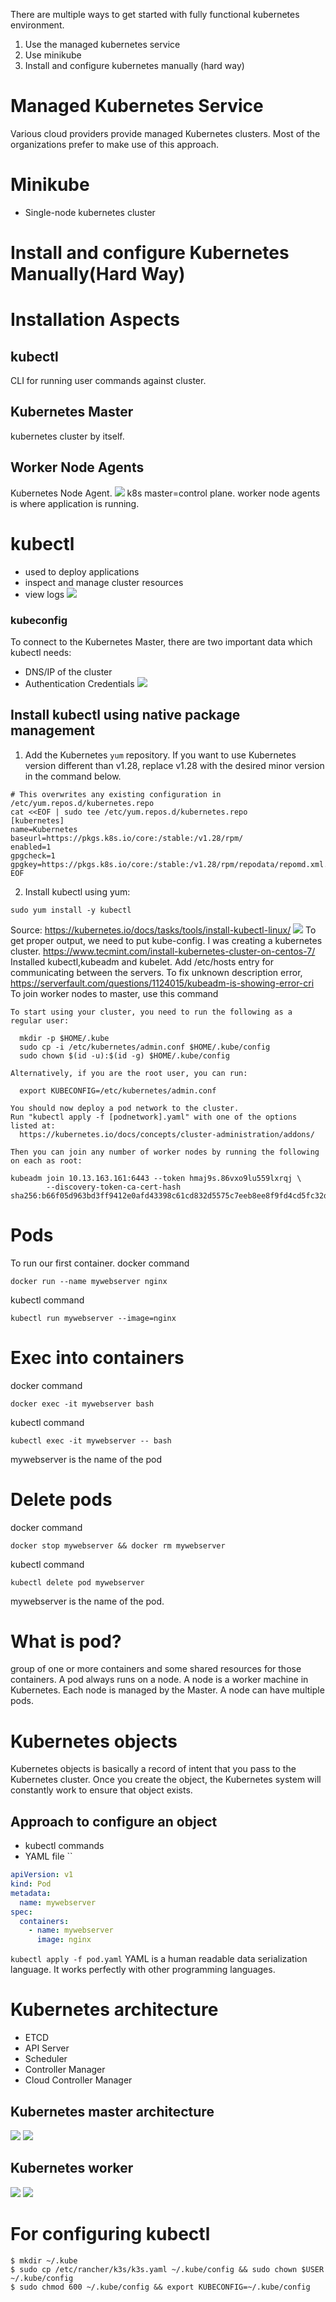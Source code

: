 There are multiple ways to get started with fully functional kubernetes environment.
1) Use the managed kubernetes service
2) Use minikube
3) Install and configure kubernetes manually (hard way)

# Managed Kubernetes Service
Various cloud providers provide managed Kubernetes clusters. Most of the organizations prefer to make use of this approach.

# Minikube
- Single-node kubernetes cluster
# Install and configure Kubernetes Manually(Hard Way)

# Installation Aspects
## kubectl
CLI for running user commands against cluster.
## Kubernetes Master
kubernetes cluster by itself.
## Worker Node Agents
Kubernetes Node Agent.
![](_resources/Pasted%20image%2020231212150841.png)
k8s master=control plane.
worker node agents is where application is running.
# kubectl
- used to deploy applications
- inspect and manage cluster resources
- view logs
![](_resources/Pasted%20image%2020231212152139.png)

### kubeconfig
To connect to the Kubernetes Master, there are two important data which kubectl needs:
- DNS/IP of the cluster
- Authentication Credentials
![](_resources/Pasted%20image%2020231212152231.png)
## Install kubectl using native package management

1) Add the Kubernetes `yum` repository. If you want to use Kubernetes version different than v1.28, replace v1.28 with the desired minor version in the command below.

```
# This overwrites any existing configuration in /etc/yum.repos.d/kubernetes.repo
cat <<EOF | sudo tee /etc/yum.repos.d/kubernetes.repo
[kubernetes]
name=Kubernetes
baseurl=https://pkgs.k8s.io/core:/stable:/v1.28/rpm/
enabled=1
gpgcheck=1
gpgkey=https://pkgs.k8s.io/core:/stable:/v1.28/rpm/repodata/repomd.xml.key
EOF
```
2) Install kubectl using yum:

```
sudo yum install -y kubectl
```
Source: https://kubernetes.io/docs/tasks/tools/install-kubectl-linux/
![](_resources/Pasted%20image%2020231212170946.png)
To get proper output, we need to put kube-config.
I was creating a kubernetes cluster.
https://www.tecmint.com/install-kubernetes-cluster-on-centos-7/
Installed kubectl,kubeadm and kubelet.
Add /etc/hosts entry for communicating between the servers.
To fix unknown description error,
https://serverfault.com/questions/1124015/kubeadm-is-showing-error-cri
To join worker nodes  to master, use this command



```
To start using your cluster, you need to run the following as a regular user:

  mkdir -p $HOME/.kube
  sudo cp -i /etc/kubernetes/admin.conf $HOME/.kube/config
  sudo chown $(id -u):$(id -g) $HOME/.kube/config

Alternatively, if you are the root user, you can run:

  export KUBECONFIG=/etc/kubernetes/admin.conf

You should now deploy a pod network to the cluster.
Run "kubectl apply -f [podnetwork].yaml" with one of the options listed at:
  https://kubernetes.io/docs/concepts/cluster-administration/addons/

Then you can join any number of worker nodes by running the following on each as root:

kubeadm join 10.13.163.161:6443 --token hmaj9s.86vxo9lu559lxrqj \
        --discovery-token-ca-cert-hash sha256:b66f05d963bd3ff9412e0afd43398c61cd832d5575c7eeb8ee8f9fd4cd5fc32d

```
# Pods
To run our first container.
docker command
```
docker run --name mywebserver nginx
```
kubectl command
```
kubectl run mywebserver --image=nginx
```

# Exec into containers
docker command
```
docker exec -it mywebserver bash
```
kubectl command
```
kubectl exec -it mywebserver -- bash
```
mywebserver is the name of the pod
# Delete pods
docker command
```
docker stop mywebserver && docker rm mywebserver
```
kubectl command
```
kubectl delete pod mywebserver
```
mywebserver is the name of the pod.
# What is pod?
group of one or more containers and some shared resources for those containers.
A pod always runs on a node.
A node is a worker machine in Kubernetes.
Each node is managed by the Master.
A node can have multiple pods.
# Kubernetes objects
Kubernetes objects is basically a record of intent that you pass to the Kubernetes cluster. Once you create the object, the Kubernetes system will constantly work to ensure that object exists.
## Approach to configure an object
- kubectl commands
- YAML file
``
```pod.yaml
apiVersion: v1
kind: Pod
metadata:
  name: mywebserver
spec:
  containers:
    - name: mywebserver
      image: nginx
```
`kubectl apply -f pod.yaml`
YAML is a human readable data serialization language. It works perfectly with other programming languages.
# Kubernetes architecture
- ETCD
- API Server
- Scheduler
- Controller Manager
- Cloud Controller Manager
## Kubernetes master architecture
![](_resources/Pasted%20image%2020240126182946.png)
![](_resources/Pasted%20image%2020240126183142.png)
## Kubernetes worker
![](_resources/Pasted%20image%2020240126183216.png)
![](_resources/Pasted%20image%2020240126183237.png)
# For configuring kubectl
```
$ mkdir ~/.kube
$ sudo cp /etc/rancher/k3s/k3s.yaml ~/.kube/config && sudo chown $USER ~/.kube/config
$ sudo chmod 600 ~/.kube/config && export KUBECONFIG=~/.kube/config
```
